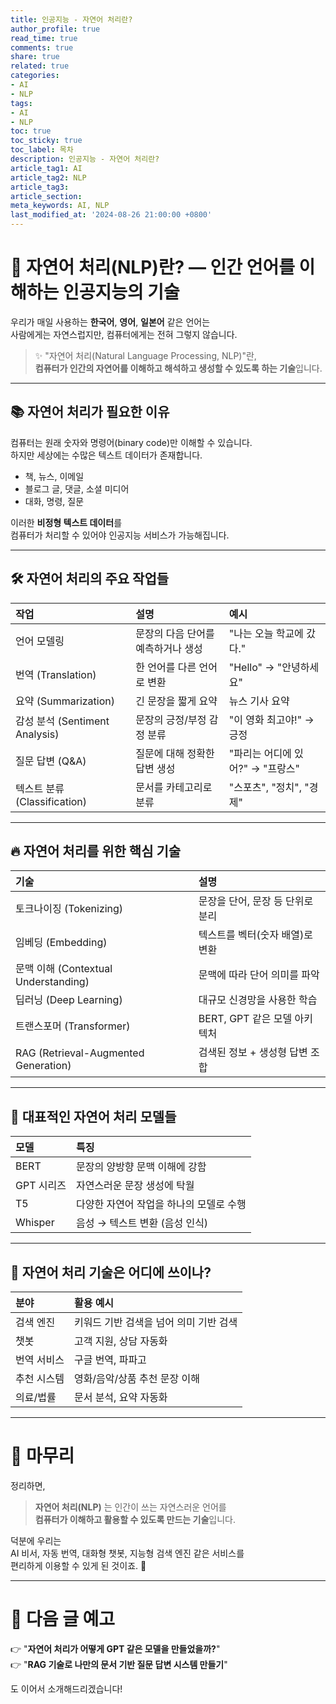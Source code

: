```yaml
---
title: 인공지능 - 자연어 처리란?
author_profile: true
read_time: true
comments: true
share: true
related: true
categories:
- AI
- NLP
tags:
- AI
- NLP
toc: true
toc_sticky: true
toc_label: 목차
description: 인공지능 - 자연어 처리란?
article_tag1: AI
article_tag2: NLP
article_tag3: 
article_section: 
meta_keywords: AI, NLP
last_modified_at: '2024-08-26 21:00:00 +0800'
---
```



# 🧠 자연어 처리(NLP)란? — 인간 언어를 이해하는 인공지능의 기술

우리가 매일 사용하는 **한국어**, **영어**, **일본어** 같은 언어는  
사람에게는 자연스럽지만, 컴퓨터에게는 전혀 그렇지 않습니다.

> ✨ "자연어 처리(Natural Language Processing, NLP)"란,  
> **컴퓨터가 인간의 자연어를 이해하고 해석하고 생성할 수 있도록 하는 기술**입니다.

---

## 📚 자연어 처리가 필요한 이유

컴퓨터는 원래 숫자와 명령어(binary code)만 이해할 수 있습니다.  
하지만 세상에는 수많은 텍스트 데이터가 존재합니다.

- 책, 뉴스, 이메일
- 블로그 글, 댓글, 소셜 미디어
- 대화, 명령, 질문

이러한 **비정형 텍스트 데이터**를  
컴퓨터가 처리할 수 있어야 인공지능 서비스가 가능해집니다.

---

## 🛠 자연어 처리의 주요 작업들

| 작업 | 설명 | 예시 |
|:---|:---|:---|
| 언어 모델링 | 문장의 다음 단어를 예측하거나 생성 | "나는 오늘 학교에 갔다." |
| 번역 (Translation) | 한 언어를 다른 언어로 변환 | "Hello" → "안녕하세요" |
| 요약 (Summarization) | 긴 문장을 짧게 요약 | 뉴스 기사 요약 |
| 감성 분석 (Sentiment Analysis) | 문장의 긍정/부정 감정 분류 | "이 영화 최고야!" → 긍정 |
| 질문 답변 (Q&A) | 질문에 대해 정확한 답변 생성 | "파리는 어디에 있어?" → "프랑스" |
| 텍스트 분류 (Classification) | 문서를 카테고리로 분류 | "스포츠", "정치", "경제" |

---

## 🔥 자연어 처리를 위한 핵심 기술

| 기술 | 설명 |
|:---|:---|
| 토크나이징 (Tokenizing) | 문장을 단어, 문장 등 단위로 분리 |
| 임베딩 (Embedding) | 텍스트를 벡터(숫자 배열)로 변환 |
| 문맥 이해 (Contextual Understanding) | 문맥에 따라 단어 의미를 파악 |
| 딥러닝 (Deep Learning) | 대규모 신경망을 사용한 학습 |
| 트랜스포머 (Transformer) | BERT, GPT 같은 모델 아키텍처 |
| RAG (Retrieval-Augmented Generation) | 검색된 정보 + 생성형 답변 조합 |

---

## 🚀 대표적인 자연어 처리 모델들

| 모델 | 특징 |
|:---|:---|
| BERT | 문장의 양방향 문맥 이해에 강함 |
| GPT 시리즈 | 자연스러운 문장 생성에 탁월 |
| T5 | 다양한 자연어 작업을 하나의 모델로 수행 |
| Whisper | 음성 → 텍스트 변환 (음성 인식) |

---

## 🎯 자연어 처리 기술은 어디에 쓰이나?

| 분야 | 활용 예시 |
|:---|:---|
| 검색 엔진 | 키워드 기반 검색을 넘어 의미 기반 검색 |
| 챗봇 | 고객 지원, 상담 자동화 |
| 번역 서비스 | 구글 번역, 파파고 |
| 추천 시스템 | 영화/음악/상품 추천 문장 이해 |
| 의료/법률 | 문서 분석, 요약 자동화 |

---

# 📝 마무리

정리하면,

> **자연어 처리(NLP)** 는 인간이 쓰는 자연스러운 언어를  
> **컴퓨터가 이해하고 활용할 수 있도록 만드는 기술**입니다.

덕분에 우리는  
AI 비서, 자동 번역, 대화형 챗봇, 지능형 검색 엔진 같은 서비스를  
편리하게 이용할 수 있게 된 것이죠. 🚀

---

# 🚀 다음 글 예고

👉 "**자연어 처리가 어떻게 GPT 같은 모델을 만들었을까?**"  
👉 "**RAG 기술로 나만의 문서 기반 질문 답변 시스템 만들기**"  

도 이어서 소개해드리겠습니다!